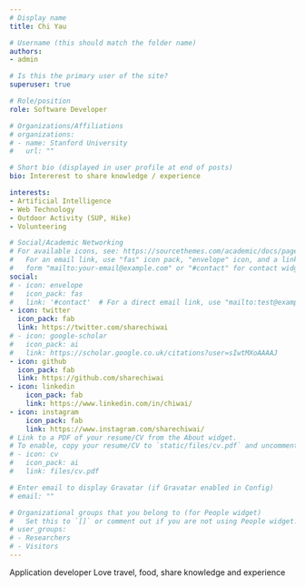 ```yaml
---
# Display name
title: Chi Yau

# Username (this should match the folder name)
authors:
- admin

# Is this the primary user of the site?
superuser: true

# Role/position
role: Software Developer

# Organizations/Affiliations
# organizations:
# - name: Stanford University
#   url: ""

# Short bio (displayed in user profile at end of posts)
bio: Intererest to share knowledge / experience

interests:
- Artificial Intelligence
- Web Technology
- Outdoor Activity (SUP, Hike)
- Volunteering

# Social/Academic Networking
# For available icons, see: https://sourcethemes.com/academic/docs/page-builder/#icons
#   For an email link, use "fas" icon pack, "envelope" icon, and a link in the
#   form "mailto:your-email@example.com" or "#contact" for contact widget.
social:
# - icon: envelope
#   icon_pack: fas
#   link: '#contact'  # For a direct email link, use "mailto:test@example.org".
- icon: twitter
  icon_pack: fab
  link: https://twitter.com/sharechiwai
# - icon: google-scholar
#   icon_pack: ai
#   link: https://scholar.google.co.uk/citations?user=sIwtMXoAAAAJ
- icon: github
  icon_pack: fab
  link: https://github.com/sharechiwai
- icon: linkedin
    icon_pack: fab
    link: https://www.linkedin.com/in/chiwai/
- icon: instagram
    icon_pack: fab
    link: https://www.instagram.com/sharechiwai/
# Link to a PDF of your resume/CV from the About widget.
# To enable, copy your resume/CV to `static/files/cv.pdf` and uncomment the lines below.
# - icon: cv
#   icon_pack: ai
#   link: files/cv.pdf

# Enter email to display Gravatar (if Gravatar enabled in Config)
# email: ""

# Organizational groups that you belong to (for People widget)
#   Set this to `[]` or comment out if you are not using People widget.
# user_groups:
# - Researchers
# - Visitors
---
```


Application developer Love travel, food, share knowledge and experience
